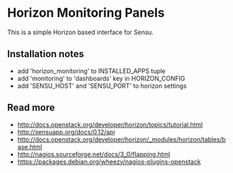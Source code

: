 
# Horizon Monitoring Panels

This is a simple Horizon based interface for Sensu.

## Installation notes

* add 'horizon_monitoring' to INSTALLED_APPS tuple
* add 'monitoring' to 'dashboards' key in HORIZON_CONFIG
* add 'SENSU_HOST' and 'SENSU_PORT' to horizon settings

## Read more

* http://docs.openstack.org/developer/horizon/topics/tutorial.html
* http://sensuapp.org/docs/0.12/api
* http://docs.openstack.org/developer/horizon/_modules/horizon/tables/base.html
* http://nagios.sourceforge.net/docs/3_0/flapping.html
* https://packages.debian.org/wheezy/nagios-plugins-openstack
